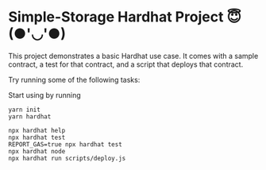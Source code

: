 
# Simple-Storage Hardhat Project 😇(●'◡'●)

This project demonstrates a basic Hardhat use case. It comes with a sample contract, a test for that contract, and a script that deploys that contract.

Try running some of the following tasks:

Start using by running
```shell
yarn init
yarn hardhat
```

```shell
npx hardhat help
npx hardhat test
REPORT_GAS=true npx hardhat test
npx hardhat node
npx hardhat run scripts/deploy.js
```
